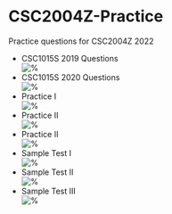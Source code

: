 # CSC2004Z-Practice
Practice questions for CSC2004Z 2022

- CSC1015S 2019 Questions<br>![%](https://progress-bar.dev/14)
- CSC1015S 2020 Questions<br>![%](https://progress-bar.dev/0)
- Practice I<br>![%](https://progress-bar.dev/0)
- Practice II<br>![%](https://progress-bar.dev/0)
- Practice II<br>![%](https://progress-bar.dev/0)
- Sample Test I<br>![%](https://progress-bar.dev/0)
- Sample Test II<br>![%](https://progress-bar.dev/0)
- Sample Test III<br>![%](https://progress-bar.dev/0)
